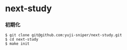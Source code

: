 # next-study
### 初期化
```
$ git clone git@github.com:yuji-sniper/next-study.git
$ cd next-study
$ make init
```